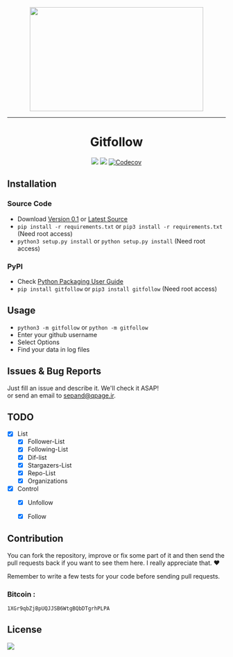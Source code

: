 

<div align="center">
<img src="http://www.shaghighi.ir/gitfollow/gitfollow.png" height=240 width=400>
<hr/></hr>
<h1>Gitfollow</h1>


<a href="https://scrutinizer-ci.com/g/sepandhaghighi/gitfollow/"><img src="https://scrutinizer-ci.com/g/sepandhaghighi/gitfollow/badges/quality-score.png?b=master"></a>
<a href="https://travis-ci.org/sepandhaghighi/gitfollow"><img src="https://travis-ci.org/sepandhaghighi/gitfollow.svg?branch=master"></a>
<a href="https://codecov.io/gh/sepandhaghighi/gitfollow">
  <img src="https://codecov.io/gh/sepandhaghighi/gitfollow/branch/master/graph/badge.svg" alt="Codecov" />
</a>


</div>





## Installation
### Source Code
- Download [Version 0.1](https://github.com/sepandhaghighi/gitfollow/archive/v0.1.zip) or [Latest Source ](https://github.com/sepandhaghighi/gitfollow/archive/master.zip)
- `pip install -r requirements.txt` or `pip3 install -r requirements.txt` (Need root access)
- `python3 setup.py install` or `python setup.py install` (Need root access)

### PyPI


- Check [Python Packaging User Guide](https://packaging.python.org/installing/)     
- `pip install gitfollow` or `pip3 install gitfollow` (Need root access)

## Usage ##
- `python3 -m gitfollow` or `python -m gitfollow`
- Enter your github username
- Select Options
- Find your data in log files


## Issues & Bug Reports			

Just fill an issue and describe it. We'll check it ASAP!							
or send an email to [sepand@qpage.ir](mailto:sepand@qpage.ir "sepand@qpage.ir"). 

## TODO		

- [x] List
	- [x] Follower-List
	- [x] Following-List
	- [x] Dif-list
	- [x] Stargazers-List
	- [x] Repo-List
	- [x] Organizations
- [x] Control
	- [x] Unfollow
	- [x] Follow


## Contribution			

You can fork the repository, improve or fix some part of it and then send the pull requests back if you want to see them here. I really appreciate that. ❤️			

Remember to write a few tests for your code before sending pull requests. 				

<h3>Bitcoin :</h3>					

```1XGr9qbZjBpUQJJSB6WtgBQbDTgrhPLPA```				



## License

<a href="https://github.com/sepandhaghighi/gitfollow/blob/master/LICENSE"><img src="https://img.shields.io/github/license/mashape/apistatus.svg"/></a>
			


